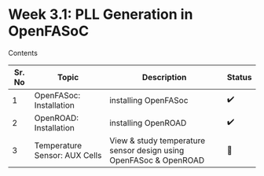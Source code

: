 # Week 3.1: PLL Generation in OpenFASoC

Contents

Sr. No | Topic | Description | Status |
---|---|---|---|
1 | OpenFASoc: Installation| installing OpenFASoc| :heavy_check_mark:|
2 | OpenROAD: Installation  | installing OpenROAD  |  :heavy_check_mark: |  |
3 | Temperature Sensor: AUX Cells | View & study temperature sensor design using OpenFASoc & OpenROAD |  :construction:  |


